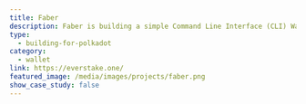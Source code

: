 ```yaml
---
title: Faber
description: Faber is building a simple Command Line Interface (CLI) Wallet for Polkadot and Substrate-based chains.
type:
  - building-for-polkadot
category:
  - wallet
link: https://everstake.one/
featured_image: /media/images/projects/faber.png
show_case_study: false
---
```


